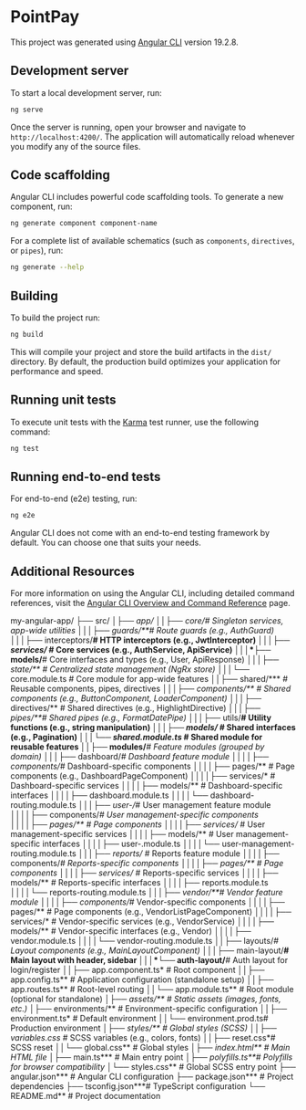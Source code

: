 # PointPay

This project was generated using [Angular CLI](https://github.com/angular/angular-cli) version 19.2.8.

## Development server

To start a local development server, run:

```bash
ng serve
```

Once the server is running, open your browser and navigate to `http://localhost:4200/`. The application will automatically reload whenever you modify any of the source files.

## Code scaffolding

Angular CLI includes powerful code scaffolding tools. To generate a new component, run:

```bash
ng generate component component-name
```

For a complete list of available schematics (such as `components`, `directives`, or `pipes`), run:

```bash
ng generate --help
```

## Building

To build the project run:

```bash
ng build
```

This will compile your project and store the build artifacts in the `dist/` directory. By default, the production build optimizes your application for performance and speed.

## Running unit tests

To execute unit tests with the [Karma](https://karma-runner.github.io) test runner, use the following command:

```bash
ng test
```

## Running end-to-end tests

For end-to-end (e2e) testing, run:

```bash
ng e2e
```

Angular CLI does not come with an end-to-end testing framework by default. You can choose one that suits your needs.

## Additional Resources

For more information on using the Angular CLI, including detailed command references, visit the [Angular CLI Overview and Command Reference](https://angular.dev/tools/cli) page.



my-angular-app/
├── src/
│*├── app/
│*│*├── core/***# Singleton services, app-wide utilities
│*│*│*├── guards/**# Route guards (e.g., AuthGuard)
│*│*│*├── interceptors/**# HTTP interceptors (e.g., JwtInterceptor)
│*│*│*├── services/* # Core services (e.g., AuthService, ApiService)
│*│*│*├── models/**# Core interfaces and types (e.g., User, ApiResponse)
│*│*│*├── state/** # Centralized state management (NgRx store)
│*│*│*└── core.module.ts  # Core module for app-wide features
│*│*├── shared/*** # Reusable components, pipes, directives
│*│*│*├── components/**  # Shared components (e.g., ButtonComponent, LoaderComponent)
│*│*│*├── directives/**  # Shared directives (e.g., HighlightDirective)
│*│*│*├── pipes/**# Shared pipes (e.g., FormatDatePipe)
│*│*│*├── utils/**# Utility functions (e.g., string manipulation)
│*│*│*├── models/*  # Shared interfaces (e.g., Pagination)
│*│*│*└── shared.module.ts*  # Shared module for reusable features
│*│*├── modules/***# Feature modules (grouped by domain)
│*│*│*├── dashboard/*# Dashboard feature module
│*│*│*│*├── components/*# Dashboard-specific components
│*│*│*│*├── pages/**  # Page components (e.g., DashboardPageComponent)
│*│*│*│*├── services/*  # Dashboard-specific services
│*│*│*│*├── models/** # Dashboard-specific interfaces
│*│*│*│*├── dashboard.module.ts
│*│*│*│*└── dashboard-routing.module.ts
│*│*│*├── user-/*# User management feature module
│*│*│*│*├── components/*# User management-specific components
│*│*│*│*├── pages/**  # Page components
│*│*│*│*├── services/*  # User management-specific services
│*│*│*│*├── models/** # User management-specific interfaces
│*│*│*│*├── user-.module.ts
│*│*│*│*└── user-management-routing.module.ts
│*│*│*├── reports/*  # Reports feature module
│*│*│*│*├── components/*# Reports-specific components
│*│*│*│*├── pages/**  # Page components
│*│*│*│*├── services/*  # Reports-specific services
│*│*│*│*├── models/** # Reports-specific interfaces
│*│*│*│*├── reports.module.ts
│*│*│*│*└── reports-routing.module.ts
│*│*│*├── vendor/**# Vendor feature module
│*│*│*│*├── components/*# Vendor-specific components
│*│*│*│*├── pages/**  # Page components (e.g., VendorListPageComponent)
│*│*│*│*├── services/*  # Vendor-specific services (e.g., VendorService)
│*│*│*│*├── models/** # Vendor-specific interfaces (e.g., Vendor)
│*│*│*│*├── vendor.module.ts
│*│*│*│*└── vendor-routing.module.ts
│*│*├── layouts/***# Layout components (e.g., MainLayoutComponent)
│*│*│*├── main-layout/**# Main layout with header, sidebar
│*│*│*└── auth-layout/**# Auth layout for login/register
│*│*├── app.component.ts* # Root component
│*│*├── app.config.ts** # Application configuration (standalone setup)
│*│*├── app.routes.ts** # Root-level routing
│*│*└── app.module.ts** # Root module (optional for standalone)
│*├── assets/**  # Static assets (images, fonts, etc.)
│*├── environments/**  # Environment-specific configuration
│*│*├── environment.ts*  # Default environment
│*│*└── environment.prod.ts# Production environment
│*├── styles/**  # Global styles (SCSS)
│*│*├── variables.css*  # SCSS variables (e.g., colors, fonts)
│*│*├── reset.css*# SCSS reset
│*│*└── global.css**  # Global styles
│*├── index.html**  # Main HTML file
│*├── main.ts***  # Main entry point
│*├── polyfills.ts**# Polyfills for browser compatibility
│*└── styles.css** # Global SCSS entry point
├── angular.json*** # Angular CLI configuration
├── package.json*** # Project dependencies
├── tsconfig.json***# TypeScript configuration
└── README.md** # Project documentation
